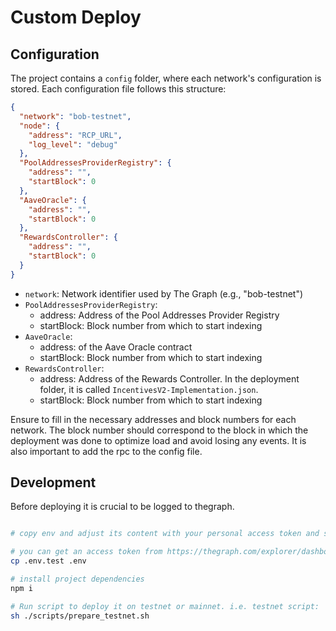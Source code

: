 # Custom Deploy

## Configuration

The project contains a `config` folder, where each network's configuration is stored. Each configuration file follows this structure:

```json
{
  "network": "bob-testnet",
  "node": {
    "address": "RCP_URL",
    "log_level": "debug"
  },
  "PoolAddressesProviderRegistry": {
    "address": "",
    "startBlock": 0
  },
  "AaveOracle": {
    "address": "",
    "startBlock": 0
  },
  "RewardsController": {
    "address": "",
    "startBlock": 0
  }
}
```

- `network`: Network identifier used by The Graph (e.g., "bob-testnet")
- `PoolAddressesProviderRegistry`: 
  - address: Address of the Pool Addresses Provider Registry
  - startBlock: Block number from which to start indexing
- `AaveOracle`:
  - address: of the Aave Oracle contract
  - startBlock: Block number from which to start indexing
- `RewardsController`:
  - address: Address of the Rewards Controller. In the deployment folder, it is called `IncentivesV2-Implementation.json`.
  - startBlock: Block number from which to start indexing

Ensure to fill in the necessary addresses and block numbers for each network. The block number should correspond to the block in which the deployment was done to optimize load and avoid losing any events.
It is also important to add the rpc to the config file.

## Development

Before deploying it is crucial to be logged to thegraph.

```bash

# copy env and adjust its content with your personal access token and subgraph name

# you can get an access token from https://thegraph.com/explorer/dashboard
cp .env.test .env

# install project dependencies
npm i

# Run script to deploy it on testnet or mainnet. i.e. testnet script:
sh ./scripts/prepare_testnet.sh
```
